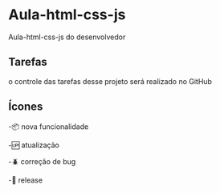 # Aula-html-css-js

Aula-html-css-js do desenvolvedor


## Tarefas

o controle das tarefas desse projeto será realizado no GitHub

## Ícones 

-:package: nova funcionalidade

-:up: atualização

-:beetle: correção de bug

-:checkered_flag: release